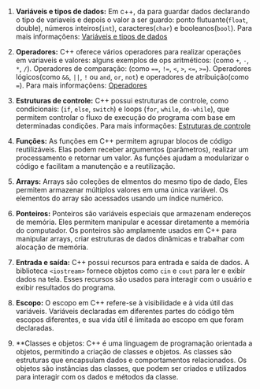 1. **Variáveis e tipos de dados:** Em c++, da para guardar dados declarando
o tipo de variaveis e depois o valor a ser guardo:
ponto flutuante(`float`, double), números inteiros(`int`),
caracteres(`char`) e booleanos(`bool`).
Para mais informaçõens: [Variáveis e tipos de dados](variaveis.md)

2. **Operadores:** C++ oferece vários operadores para realizar operações em
variaveis e valores: alguns exemplos de ops aritméticos: (como `+`, `-`, `*`, `/`).
Operadores de comparação: (como `==`, `!=`, `<`, `>`, `<=`, `>=`).
Operadores lógicos(como `&&`, `||`, `!` ou `and`, `or`, `not`) e operadores de atribuição(como `=`).
Para mais informaçõens: [Operadores](operadores.md)

3. **Estruturas de controle:** C++ possui estruturas de controle, como condicionais:
(`if`, `else`, `switch`) e loops (`for`, `while`, `do-while`), que permitem controlar o fluxo de
execução do programa com base em determinadas condições.
Para mais informações: [Estruturas de controle](estruturasControle.md)

4. **Funções:** As funções em C++ permitem agrupar blocos de código reutilizáveis.
Elas podem receber argumentos (parâmetros), realizar um processamento e retornar um valor.
As funções ajudam a modularizar o código e facilitam a manutenção e a reutilização.

5. **Arrays:** Arrays são coleções de elmentos do mesmo tipo de dado, Eles permitem armazenar
múltiplos valores em uma única variável.
Os elementos do array são acessados usando um índice numérico.

6. **Ponteiros:** Ponteiros são variáveis especiais que armazenam endereços de memória. Eles
permitem manipular e acessar diretamente a memória do computador. Os ponteiros são amplamente
usados em C++ para manipular arrays, criar estruturas de dados dinâmicas e trabalhar com alocação de
memória.

7. **Entrada e saída:** C++ possui recursos para entrada e saída de dados. A biblioteca `<iostream>` fornece
objetos como `cin` e `cout` para ler e exibir dados na tela. Esses recursos são usados para interagir
com o usuário e exibir resultados do programa.

8. **Escopo:** O escopo em C++ refere-se à visibilidade e à vida útil das variáveis. Variáveis declaradas
em diferentes partes do código têm escopos diferentes, e sua vida útil é limitada ao escopo em que
foram declaradas.

9. **Classes e objetos: C++ é uma linguagem de programação orientada a objetos, permitindo a criação
de classes e objetos. As classes são estruturas que encapsulam dados e comportamentos relacionados. Os
objetos são instâncias das classes, que podem ser criados e utilizados para interagir com os dados e
métodos da classe.
